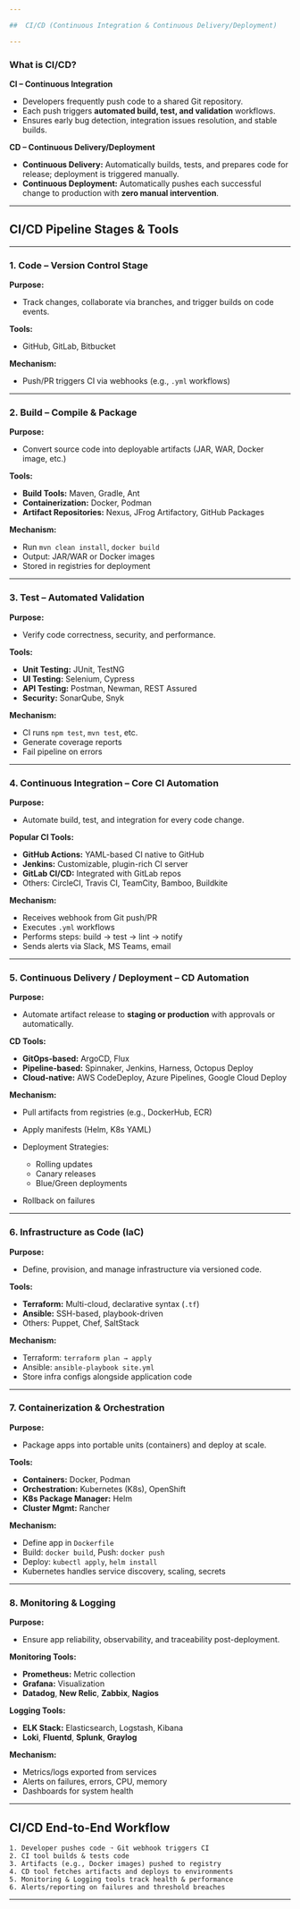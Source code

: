 ```yaml
---

##  CI/CD (Continuous Integration & Continuous Delivery/Deployment)

---
```


###  **What is CI/CD?**

**CI – Continuous Integration**

* Developers frequently push code to a shared Git repository.
* Each push triggers **automated build, test, and validation** workflows.
* Ensures early bug detection, integration issues resolution, and stable builds.

**CD – Continuous Delivery/Deployment**

* **Continuous Delivery:** Automatically builds, tests, and prepares code for release; deployment is triggered manually.
* **Continuous Deployment:** Automatically pushes each successful change to production with **zero manual intervention**.

---

##  CI/CD Pipeline Stages & Tools

---

### **1. Code – Version Control Stage**

**Purpose:**

* Track changes, collaborate via branches, and trigger builds on code events.

**Tools:**

* GitHub, GitLab, Bitbucket

**Mechanism:**

* Push/PR triggers CI via webhooks (e.g., `.yml` workflows)

---

### **2. Build – Compile & Package**

**Purpose:**

* Convert source code into deployable artifacts (JAR, WAR, Docker image, etc.)

**Tools:**

* **Build Tools:** Maven, Gradle, Ant
* **Containerization:** Docker, Podman
* **Artifact Repositories:** Nexus, JFrog Artifactory, GitHub Packages

 **Mechanism:**

* Run `mvn clean install`, `docker build`
* Output: JAR/WAR or Docker images
* Stored in registries for deployment

---

### **3. Test – Automated Validation**

 **Purpose:**

* Verify code correctness, security, and performance.

 **Tools:**

* **Unit Testing:** JUnit, TestNG
* **UI Testing:** Selenium, Cypress
* **API Testing:** Postman, Newman, REST Assured
* **Security:** SonarQube, Snyk

**Mechanism:**

* CI runs `npm test`, `mvn test`, etc.
* Generate coverage reports
* Fail pipeline on errors

---

### **4. Continuous Integration – Core CI Automation**

**Purpose:**

* Automate build, test, and integration for every code change.

**Popular CI Tools:**

* **GitHub Actions:** YAML-based CI native to GitHub
* **Jenkins:** Customizable, plugin-rich CI server
* **GitLab CI/CD:** Integrated with GitLab repos
* Others: CircleCI, Travis CI, TeamCity, Bamboo, Buildkite

**Mechanism:**

* Receives webhook from Git push/PR
* Executes `.yml` workflows
* Performs steps: build → test → lint → notify
* Sends alerts via Slack, MS Teams, email

---

### **5. Continuous Delivery / Deployment – CD Automation**

 **Purpose:**

* Automate artifact release to **staging or production** with approvals or automatically.

**CD Tools:**

* **GitOps-based:** ArgoCD, Flux
* **Pipeline-based:** Spinnaker, Jenkins, Harness, Octopus Deploy
* **Cloud-native:** AWS CodeDeploy, Azure Pipelines, Google Cloud Deploy

**Mechanism:**

* Pull artifacts from registries (e.g., DockerHub, ECR)
* Apply manifests (Helm, K8s YAML)
* Deployment Strategies:

  * Rolling updates
  * Canary releases
  * Blue/Green deployments
* Rollback on failures

---

### **6. Infrastructure as Code (IaC)**

**Purpose:**

* Define, provision, and manage infrastructure via versioned code.

**Tools:**

* **Terraform:** Multi-cloud, declarative syntax (`.tf`)
* **Ansible:** SSH-based, playbook-driven
* Others: Puppet, Chef, SaltStack

**Mechanism:**

* Terraform: `terraform plan → apply`
* Ansible: `ansible-playbook site.yml`
* Store infra configs alongside application code

---

### **7. Containerization & Orchestration**

**Purpose:**

* Package apps into portable units (containers) and deploy at scale.

**Tools:**

* **Containers:** Docker, Podman
* **Orchestration:** Kubernetes (K8s), OpenShift
* **K8s Package Manager:** Helm
* **Cluster Mgmt:** Rancher

**Mechanism:**

* Define app in `Dockerfile`
* Build: `docker build`, Push: `docker push`
* Deploy: `kubectl apply`, `helm install`
* Kubernetes handles service discovery, scaling, secrets

---

### **8. Monitoring & Logging**

**Purpose:**

* Ensure app reliability, observability, and traceability post-deployment.

**Monitoring Tools:**

* **Prometheus:** Metric collection
* **Grafana:** Visualization
* **Datadog**, **New Relic**, **Zabbix**, **Nagios**

**Logging Tools:**

* **ELK Stack:** Elasticsearch, Logstash, Kibana
* **Loki**, **Fluentd**, **Splunk**, **Graylog**

**Mechanism:**

* Metrics/logs exported from services
* Alerts on failures, errors, CPU, memory
* Dashboards for system health

---

## CI/CD End-to-End Workflow

```plaintext
1. Developer pushes code ➝ Git webhook triggers CI
2. CI tool builds & tests code
3. Artifacts (e.g., Docker images) pushed to registry
4. CD tool fetches artifacts and deploys to environments
5. Monitoring & Logging tools track health & performance
6. Alerts/reporting on failures and threshold breaches
```

---

